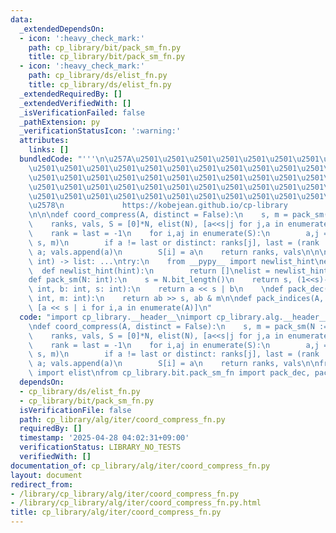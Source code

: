 ```yaml
---
data:
  _extendedDependsOn:
  - icon: ':heavy_check_mark:'
    path: cp_library/bit/pack_sm_fn.py
    title: cp_library/bit/pack_sm_fn.py
  - icon: ':heavy_check_mark:'
    path: cp_library/ds/elist_fn.py
    title: cp_library/ds/elist_fn.py
  _extendedRequiredBy: []
  _extendedVerifiedWith: []
  _isVerificationFailed: false
  _pathExtension: py
  _verificationStatusIcon: ':warning:'
  attributes:
    links: []
  bundledCode: "'''\n\u257A\u2501\u2501\u2501\u2501\u2501\u2501\u2501\u2501\u2501\u2501\
    \u2501\u2501\u2501\u2501\u2501\u2501\u2501\u2501\u2501\u2501\u2501\u2501\u2501\
    \u2501\u2501\u2501\u2501\u2501\u2501\u2501\u2501\u2501\u2501\u2501\u2501\u2501\
    \u2501\u2501\u2501\u2501\u2501\u2501\u2501\u2501\u2501\u2501\u2501\u2501\u2501\
    \u2501\u2501\u2501\u2501\u2501\u2501\u2501\u2501\u2501\u2501\u2501\u2501\u2501\
    \u2578\n             https://kobejean.github.io/cp-library               \n'''\n\
    \n\n\ndef coord_compress(A, distinct = False):\n    s, m = pack_sm(N := len(A))\n\
    \    ranks, vals, S = [0]*N, elist(N), [a<<s|j for j,a in enumerate(A)]\n    S.sort()\n\
    \    rank = last = -1\n    for i,aj in enumerate(S):\n        a,j = pack_dec(aj,\
    \ s, m)\n        if a != last or distinct: ranks[j], last = (rank := rank+1),\
    \ a; vals.append(a)\n        S[i] = a\n    return ranks, vals\n\n\n\ndef elist(est_len:\
    \ int) -> list: ...\ntry:\n    from __pypy__ import newlist_hint\nexcept:\n  \
    \  def newlist_hint(hint):\n        return []\nelist = newlist_hint\n    \n\n\n\
    def pack_sm(N: int):\n    s = N.bit_length()\n    return s, (1<<s)-1\n\ndef pack_enc(a:\
    \ int, b: int, s: int):\n    return a << s | b\n    \ndef pack_dec(ab: int, s:\
    \ int, m: int):\n    return ab >> s, ab & m\n\ndef pack_indices(A, s):\n    return\
    \ [a << s | i for i,a in enumerate(A)]\n"
  code: "import cp_library.__header__\nimport cp_library.alg.__header__\nimport cp_library.alg.iter.__header__\n\
    \ndef coord_compress(A, distinct = False):\n    s, m = pack_sm(N := len(A))\n\
    \    ranks, vals, S = [0]*N, elist(N), [a<<s|j for j,a in enumerate(A)]\n    S.sort()\n\
    \    rank = last = -1\n    for i,aj in enumerate(S):\n        a,j = pack_dec(aj,\
    \ s, m)\n        if a != last or distinct: ranks[j], last = (rank := rank+1),\
    \ a; vals.append(a)\n        S[i] = a\n    return ranks, vals\n\nfrom cp_library.ds.elist_fn\
    \ import elist\nfrom cp_library.bit.pack_sm_fn import pack_dec, pack_sm"
  dependsOn:
  - cp_library/ds/elist_fn.py
  - cp_library/bit/pack_sm_fn.py
  isVerificationFile: false
  path: cp_library/alg/iter/coord_compress_fn.py
  requiredBy: []
  timestamp: '2025-04-28 04:02:31+09:00'
  verificationStatus: LIBRARY_NO_TESTS
  verifiedWith: []
documentation_of: cp_library/alg/iter/coord_compress_fn.py
layout: document
redirect_from:
- /library/cp_library/alg/iter/coord_compress_fn.py
- /library/cp_library/alg/iter/coord_compress_fn.py.html
title: cp_library/alg/iter/coord_compress_fn.py
---
```

